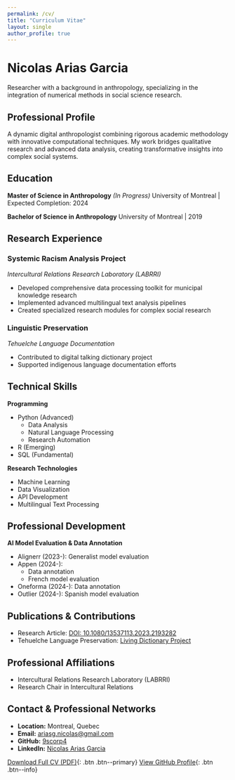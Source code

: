 ```yaml
---
permalink: /cv/
title: "Curriculum Vitae"
layout: single
author_profile: true
---
```


# Nicolas Arias Garcia

Researcher with a background in anthropology, specializing in the integration of numerical methods in social science research.

## Professional Profile

A dynamic digital anthropologist combining rigorous academic methodology with innovative computational techniques. My work bridges qualitative research and advanced data analysis, creating transformative insights into complex social systems.

## Education

**Master of Science in Anthropology** *(In Progress)*
University of Montreal | Expected Completion: 2024

**Bachelor of Science in Anthropology**
University of Montreal | 2019

## Research Experience

### Systemic Racism Analysis Project
*Intercultural Relations Research Laboratory (LABRRI)*
- Developed comprehensive data processing toolkit for municipal knowledge research
- Implemented advanced multilingual text analysis pipelines
- Created specialized research modules for complex social research

### Linguistic Preservation
*Tehuelche Language Documentation*
- Contributed to digital talking dictionary project
- Supported indigenous language documentation efforts

## Technical Skills

**Programming**
- Python (Advanced)
  - Data Analysis
  - Natural Language Processing
  - Research Automation
- R (Emerging)
- SQL (Fundamental)

**Research Technologies**
- Machine Learning
- Data Visualization
- API Development
- Multilingual Text Processing

## Professional Development

**AI Model Evaluation & Data Annotation**
- Alignerr (2023-): Generalist model evaluation
- Appen (2024-): 
  - Data annotation
  - French model evaluation
- Oneforma (2024-): Data annotation
- Outlier (2024-): Spanish model evaluation

## Publications & Contributions

- Research Article: [DOI: 10.1080/13537113.2023.2193282](https://doi.org/10.1080/13537113.2023.2193282)
- Tehuelche Language Preservation: [Living Dictionary Project](https://livingdictionaries.app/80CcDQ4DRyiYSPIWZ9Hy/contributors)

## Professional Affiliations

- Intercultural Relations Research Laboratory (LABRRI)
- Research Chair in Intercultural Relations

## Contact & Professional Networks

- **Location:** Montreal, Quebec
- **Email:** ariasg.nicolas@gmail.com
- **GitHub:** [9scorp4](https://github.com/9scorp4)
- **LinkedIn:** [Nicolas Arias Garcia](https://www.linkedin.com/in/nicag/)

[Download Full CV (PDF)](/assets/cv/nicolas-arias-garcia-cv.pdf){: .btn .btn--primary}
[View GitHub Profile](https://github.com/9scorp4){: .btn .btn--info}